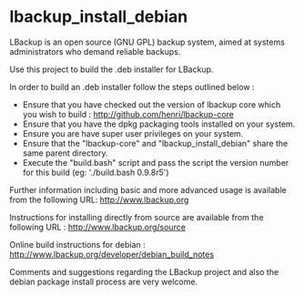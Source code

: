 # lbackup_install_debian #

LBackup is an open source (GNU GPL) backup system, aimed at systems administrators who demand reliable backups.

Use this project to build the .deb installer for LBackup. 

In order to build an .deb installer follow the steps outlined below : 
 
 - Ensure that you have checked out the version of lbackup core which you wish to build : <http://github.com/henri/lbackup-core>
 - Ensure that you have the dpkg packaging tools installed on your system.
 - Ensure you are have super user privileges on your system.
 - Ensure that the "lbackup-core" and "lbackup_install_debian" share the same parent directory. 
 - Execute the "build.bash" script and pass the script the version number for this build (eg: './build.bash 0.9.8r5')

Further information including basic and more advanced usage is available from the following URL: 
<http://www.lbackup.org>

Instructions for installing directly from source are available from the following URL : <http://www.lbackup.org/source>

Online build instructions for debian : 
http://www.lbackup.org/developer/debian_build_notes

Comments and suggestions regarding the LBackup project and also the debian package install process are very welcome.



